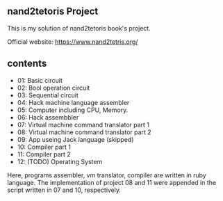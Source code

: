 ## nand2tetoris Project

This is my solution of nand2tetoris book's project.


Official website: https://www.nand2tetris.org/

## contents

- 01: Basic circuit
- 02: Bool operation circuit
- 03: Sequential circuit
- 04: Hack machine language assembler
- 05: Computer including CPU, Memory.
- 06: Hack assembbler
- 07: Virtual machine command translator part 1
- 08: Virtual machine command translator part 2
- 09: App useing Jack language (skipped)
- 10: Compiler part 1
- 11: Compiler part 2
- 12: (TODO) Operating System

Here, programs assembler, vm translator, compiler are written in ruby language.
The implementation of project 08 and 11 were appended in the script written in 07 and 10, respectively.
